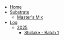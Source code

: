 <!-- docs/_sidebar.md -->

- [Home](/)
- [Substrate](substrate/substrate.md "Substrate")
  - [Master's Mix](substrate/masters_mix.md "Master's Mix")
  <!-- - []( "") -->
- [Log](log/log.md)
  - [2025](log/2025/2025.md "2025")
    - [Shiitake - Batch 1](log/2025/shiitake_batch_1.md "Shiitake - Batch 1")
